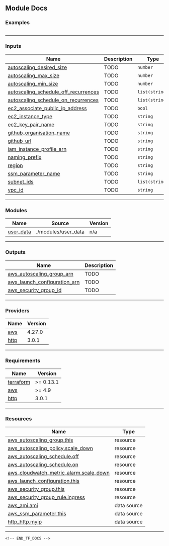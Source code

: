 <!-- BEGIN_TF_DOCS -->
## Module Docs
### Examples

```hcl

```
----
### Inputs

| Name | Description | Type | Default | Required |
|------|-------------|------|---------|:--------:|
| <a name="input_autoscaling_desired_size"></a> [autoscaling\_desired\_size](#input\_autoscaling\_desired\_size) | TODO | `number` | `1` | no |
| <a name="input_autoscaling_max_size"></a> [autoscaling\_max\_size](#input\_autoscaling\_max\_size) | TODO | `number` | `3` | no |
| <a name="input_autoscaling_min_size"></a> [autoscaling\_min\_size](#input\_autoscaling\_min\_size) | TODO | `number` | `1` | no |
| <a name="input_autoscaling_schedule_off_recurrences"></a> [autoscaling\_schedule\_off\_recurrences](#input\_autoscaling\_schedule\_off\_recurrences) | TODO | `list(string)` | `[]` | no |
| <a name="input_autoscaling_schedule_on_recurrences"></a> [autoscaling\_schedule\_on\_recurrences](#input\_autoscaling\_schedule\_on\_recurrences) | TODO | `list(string)` | `[]` | no |
| <a name="input_ec2_associate_public_ip_address"></a> [ec2\_associate\_public\_ip\_address](#input\_ec2\_associate\_public\_ip\_address) | TODO | `bool` | `false` | no |
| <a name="input_ec2_instance_type"></a> [ec2\_instance\_type](#input\_ec2\_instance\_type) | TODO | `string` | `"t3.micro"` | no |
| <a name="input_ec2_key_pair_name"></a> [ec2\_key\_pair\_name](#input\_ec2\_key\_pair\_name) | TODO | `string` | `""` | no |
| <a name="input_github_organisation_name"></a> [github\_organisation\_name](#input\_github\_organisation\_name) | TODO | `string` | n/a | yes |
| <a name="input_github_url"></a> [github\_url](#input\_github\_url) | TODO | `string` | n/a | yes |
| <a name="input_iam_instance_profile_arn"></a> [iam\_instance\_profile\_arn](#input\_iam\_instance\_profile\_arn) | TODO | `string` | n/a | yes |
| <a name="input_naming_prefix"></a> [naming\_prefix](#input\_naming\_prefix) | TODO | `string` | n/a | yes |
| <a name="input_region"></a> [region](#input\_region) | TODO | `string` | n/a | yes |
| <a name="input_ssm_parameter_name"></a> [ssm\_parameter\_name](#input\_ssm\_parameter\_name) | TODO | `string` | `"/github/runner/token"` | no |
| <a name="input_subnet_ids"></a> [subnet\_ids](#input\_subnet\_ids) | TODO | `list(string)` | n/a | yes |
| <a name="input_vpc_id"></a> [vpc\_id](#input\_vpc\_id) | TODO | `string` | n/a | yes |
----
### Modules

| Name | Source | Version |
|------|--------|---------|
| <a name="module_user_data"></a> [user\_data](#module\_user\_data) | ./modules/user_data | n/a |
----
### Outputs

| Name | Description |
|------|-------------|
| <a name="output_aws_autoscaling_group_arn"></a> [aws\_autoscaling\_group\_arn](#output\_aws\_autoscaling\_group\_arn) | TODO |
| <a name="output_aws_launch_configuration_arn"></a> [aws\_launch\_configuration\_arn](#output\_aws\_launch\_configuration\_arn) | TODO |
| <a name="output_aws_security_group_id"></a> [aws\_security\_group\_id](#output\_aws\_security\_group\_id) | TODO |
----
### Providers

| Name | Version |
|------|---------|
| <a name="provider_aws"></a> [aws](#provider\_aws) | 4.27.0 |
| <a name="provider_http"></a> [http](#provider\_http) | 3.0.1 |
----
### Requirements

| Name | Version |
|------|---------|
| <a name="requirement_terraform"></a> [terraform](#requirement\_terraform) | >= 0.13.1 |
| <a name="requirement_aws"></a> [aws](#requirement\_aws) | >= 4.9 |
| <a name="requirement_http"></a> [http](#requirement\_http) | 3.0.1 |
----
### Resources

| Name | Type |
|------|------|
| [aws_autoscaling_group.this](https://registry.terraform.io/providers/hashicorp/aws/latest/docs/resources/autoscaling_group) | resource |
| [aws_autoscaling_policy.scale_down](https://registry.terraform.io/providers/hashicorp/aws/latest/docs/resources/autoscaling_policy) | resource |
| [aws_autoscaling_schedule.off](https://registry.terraform.io/providers/hashicorp/aws/latest/docs/resources/autoscaling_schedule) | resource |
| [aws_autoscaling_schedule.on](https://registry.terraform.io/providers/hashicorp/aws/latest/docs/resources/autoscaling_schedule) | resource |
| [aws_cloudwatch_metric_alarm.scale_down](https://registry.terraform.io/providers/hashicorp/aws/latest/docs/resources/cloudwatch_metric_alarm) | resource |
| [aws_launch_configuration.this](https://registry.terraform.io/providers/hashicorp/aws/latest/docs/resources/launch_configuration) | resource |
| [aws_security_group.this](https://registry.terraform.io/providers/hashicorp/aws/latest/docs/resources/security_group) | resource |
| [aws_security_group_rule.ingress](https://registry.terraform.io/providers/hashicorp/aws/latest/docs/resources/security_group_rule) | resource |
| [aws_ami.ami](https://registry.terraform.io/providers/hashicorp/aws/latest/docs/data-sources/ami) | data source |
| [aws_ssm_parameter.this](https://registry.terraform.io/providers/hashicorp/aws/latest/docs/data-sources/ssm_parameter) | data source |
| [http_http.myip](https://registry.terraform.io/providers/hashicorp/http/3.0.1/docs/data-sources/http) | data source |
----
```
<!-- END_TF_DOCS -->
